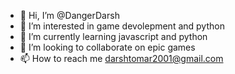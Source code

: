 - 👋 Hi, I’m @DangerDarsh
- 👀 I’m interested in game devolepment and python
- 🌱 I’m currently learning javascript and python
- 💞️ I’m looking to collaborate on epic games
- 📫 How to reach me darshtomar2001@gmail.com

<!---
DangerDarsh/DangerDarsh is a ✨ special ✨ repository because its `README.md` (this file) appears on your GitHub profile.
You can click the Preview link to take a look at your changes.
--->
